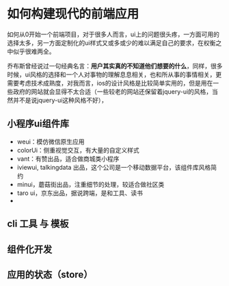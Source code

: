 # 如何构建现代的前端应用
如何从0开始一个前端项目，对于很多人而言，ui上的问题很头疼，一方面可用的选择太多，另一方面定制化的ui样式又或多或少的难以满足自己的要求，在权衡之中似乎很难两全。

乔布斯曾经说过一句经典名言：**用户其实真的不知道他们想要的什么**，同样，很多时候，ui风格的选择和一个人对事物的理解息息相关，也和所从事的事情相关，更需要考虑技术成熟度，对我而言，ios的设计风格是比较简单实用的，但是用在一些政府的网站就会显得不太合适（一些较老的网站还保留着jquery-ui的风格，当然并不是说jquery-ui这种风格不好），


## 小程序ui组件库 
+ weui：模仿微信原生应用
+ colorUi：侧重视觉交互，有大量的自定义样式
+ vant：有赞出品，适合做商城类小程序
+ iviewui, talkingdata 出品，这个公司是一个移动数据平台，该组件库风格简约
+ minui，蘑菇街出品，注重细节的处理，较适合做社区类
+ taro ui，京东出品，据说跨端，是和工具、读书
+ 

## cli 工具 与 模板


## 组件化开发



## 应用的状态（store）


